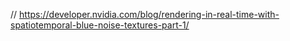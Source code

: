 // https://developer.nvidia.com/blog/rendering-in-real-time-with-spatiotemporal-blue-noise-textures-part-1/
